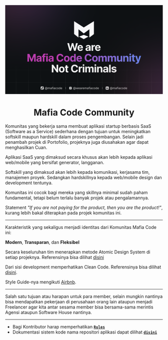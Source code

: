 <div align="center">
    <img src="./assets/banner-base-mcc.png" width={100%} >
</div>

<h1 align="center">Mafia Code Community</h1>

Komunitas yang bekerja sama membuat aplikasi startup berbasis SaaS (Software as a Service) sederhana dengan tujuan untuk meningkatkan softskill maupun hardskill dalam proses pengembangan. 
Selain jadi penambah projek di Portofolio, projeknya juga diusahakan agar dapat menghasilkan Cuan.

Aplikasi SaaS yang dimaksud secara khusus akan lebih kepada aplikasi web/mobile yang bersifat generator, langganan.

Softskill yang dimaksud akan lebih kepada komunikasi, kerjasama tim, manajemen proyek. Sedangkan hardskillnya kepada web/mobile design dan development tentunya.

Komunitas ini cocok bagi mereka yang skillnya minimal sudah paham fundamental, tetapi belum terlalu banyak projek atau pengalamannya.

Statement *"If you are not paying for the product, then you are the product!"*, kurang lebih bakal diterapkan pada projek komunitas ini.

----


Karakteristik yang sekaligus menjadi identitas dari Komunitas Mafia Code ini:

**Modern**, **Transparan**, dan **Fleksibel**

Secara keseluruhan tim menerapkan metode Atomic Design System di setiap projeknya. Referensinya bisa dilihat [disini](https://arddhanaaa.medium.com/atomic-design-1821f67c83f)


Dari sisi development memperhatikan Clean Code. Referensinya bisa dilihat [disini](https://medium.com/@muhammadardivan/mengenal-clean-code-lebih-dekat-7d670413084b).

Style Guide-nya mengikuti [Airbnb](https://github.com/airbnb/javascript).

---- 

Salah satu tujuan atau harapan untuk para member, selain mungkin nantinya bisa mendapatkan pekerjaan di perusahaan orang lain ataupun menjadi Freelancer agar kita antar sesama member bisa bersama-sama merintis Agensi ataupun Software House nantinya.

----

- Bagi Kontributor harap memperhatikan **[`Rules`](https://github.com/Mafia-Code-Community/.github/blob/main/profile/CONTRIBUTING.md)**
- Dokumentasi sistem kode nama repositori aplikasi dapat dilihat **[`disini`](https://github.com/Mafia-Code-Community/.github/blob/main/profile/REPO_NAMING.md)**
